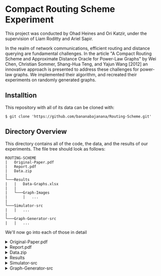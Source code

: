# Compact Routing Scheme Experiment
This project was conducted by Ohad Heines and Ori Katzir, under the supervision of Liam Roditty and Ariel Sapir.

In the realm of network communications, efficient routing and distance querying are fundamental challenges. In the article "A Compact Routing Scheme and Approximate Distance Oracle for Power-Law Graphs" by Wei Chen, Christian Sommer, Shang-Hua Teng, and Yajun Wang [2012] an innovative approach is presented to address these challenges for power-law graphs. We implemented their algorithm, and recreated their experiments on randomly generated graphs.

## Installtion
This repository with all of its data can be cloned with:
```
$ git clone 'https://github.com/bananabajanana/Routing-Scheme.git'
```

## Directory Overview
This directory contains all of the code, the data, and the results of our experiments. The file tree should look as follows:
```
ROUTING-SCHEME
|   Original-Paper.pdf
|   Report.pdf
|   Data.zip
|
└───Results
|   |   Data-Graphs.xlsx
|   |
|   └───Graph-Images
|       |   ...
|
└───Simulator-src
|   |   ...
|
└───Graph-Generator-src
|   |   ...
```
We'll now go into each of those in detail
<details><summary>Original-Paper.pdf</summary>
The paper by Wei Chen, Christian Sommer, Shang-Hua Teng, and Yajun Wang [2012], of which we tried to recreate their experiements.
</details>
<details><summary>Report.pdf</summary>
This report contains an extended summary of the previous paper (sections 1-3), and goes how we programmed the experiment and our results (section 4). <b>It is highly recommended to read this pdf for a better understanding of this repository</b>
</details>
<details><summary>Data.zip</summary>

This zip-ed folder contains all of the graphs we tested on in our experiments. It is zipped since it takes a lot of space, but we added it for completness sake. Once unzipped each file in it is of the form `N_[size]_beta_[tau]_[i].xml` where
* size - the amount of nodes in the graph
* tau - the tau parameter of the power-law distribution
* i - an identifier for the graph (they are numbered from 0 to 30)

So for example, the fifth graph with 10,000 nodes, that was generated with tau=2.5 would have a file with the name `N_10000_beta_2.5_4.xml`
</details>
<details><summary>Results</summary>

The results folder contains all of the information that came out of our experiments. All of the graphs we generated are sorted in the `Graph-Images` subfolder. In addition, all of the raw data and an interactive environment for the graph viewing is available in the excel sheet provided `Data-Graphs.xlsx`.

The excel file contains 5 sheets - Viewer, ThresholdGraphs, Data, ThresholdData, Viewer-Helper. Each one of those contain as follows:
* Viewer - An interactive environment where you can set parameters N and Tau, and pick which data-sets to plot, and then you get interactive plots with those parameters.
* ThresholdGraphs - This sheet contains all of the graphs we used to reach our proposed threshold function. For further details read Report.pdf
* Data - This sheet contains all of the raw data for the expected value and variance of tbl sizes and distance stretches across all of our experiments.
ThresholdData - This sheet contains all of the raw data from the calculations we did to find the optimal threshold for each graph
* Viewer-Helper - This sheet **should not be touched!** It only contains no real data, and only enables the dynamic functionality of the Viewer.
</details>
<details><summary>Simulator-src</summary>

This is a folder containing all of our source code for the experiments. We programmed all of our code in Java, using jgrapht, and recommend opening the folder using intellij, as we left the idea meta-data for easier access. In-case you want to run your own experiments, there are many helpful functions in `utils.java` that should make this code more accessible, so you should check it out. An example is provided in the main function on how to run an experiment.

In further detail, our code relies on an internal library we made called `simulator`, which creates the environment at which the simulation runs (i.e. this library manages ports, messages, and nodes). The `RoutingProcedure.java` class recieves an environment that is created by `simulator/RoutingGraphBuilder.java` and simulates the message forwarding procedure while collecting data on the way. Finally, the `Utils.java` has many shorcuts and utils which should help whith standard experiments (for example, running the experiment on multiple files with the same parameters).
</details>
<details><summary>Graph-Generator-src</summary>

For completeness sake, this folder contains a copy of the open-source Brady and Cowen power-law graph generator [2006]. This code is written in cpp, and after running it all output files should be immediately ready for the helper functions in our `Utils.java` class mentioned earlier.

## Authors

* [Ohad Heines](https://github.com/bananabajanana)
* [Ori Katzir](https://github.com/oriKatzir)